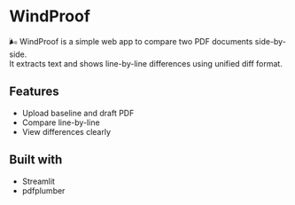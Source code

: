 # WindProof

🌬️ WindProof is a simple web app to compare two PDF documents side-by-side.  
It extracts text and shows line-by-line differences using unified diff format.

## Features
- Upload baseline and draft PDF
- Compare line-by-line
- View differences clearly

## Built with
- Streamlit
- pdfplumber
